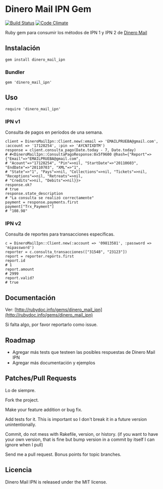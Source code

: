 # Dinero Mail IPN Gem

[![Build Status](https://travis-ci.org/etagwerker/dinero_mail_ipn.png?branch=master)](https://travis-ci.org/etagwerker/dinero_mail_ipn) [![Code Climate](https://codeclimate.com/github/etagwerker/dinero_mail_ipn.png)](https://codeclimate.com/github/etagwerker/dinero_mail_ipn)

Ruby gem para consumir los métodos de IPN 1 y IPN 2 de [Dinero
Mail](http://dineromail.com)

## Instalación

    gem install dinero_mail_ipn

### Bundler

    gem 'dinero_mail_ipn'

## Uso

    require 'dinero_mail_ipn'

### IPN v1

Consulta de pagos en períodos de una semana. 

    client = DineroMailIpn::Client.new(:email => 'EMAILPRUEBA@gmail.com', :account => '17128254', :pin => 'AYCN7IXDTM')
    response = client.consulta_pago(Date.today - 7, Date.today)
    # #<DineroMailIpn::ConsultaPagoResponse:0x5f9600 @hash={"Report"=>{"Email"=>"EMAILPRUEBA@gmail.com",
    # "Acount"=>"17128254", "Pin"=>nil, "StartDate"=>"20110603", "EndDate"=>"20110703", "XML"=>"1", 
    # "State"=>"1", "Pays"=>nil, "Collections"=>nil, "Tickets"=>nil, "Receptions"=>nil, "Retreats"=>nil,
    # "Credits"=>nil, "Debits"=>nil}}>
    response.ok? 
    # true
    response.state_description
    # "La consulta se realizó correctamente"
    payment = response.payments.first
    payment["Trx_Payment"]
    # "108.98"

### IPN v2

Consulta de reportes para transacciones específicas.

    c = DineroMailIpn::Client.new(:account => '09813581', :password => 'mipassword')
    reporter = c.consulta_transacciones(["31548", "23123"])
    report = reporter.reports.first
    report.id
    # 1
    report.amount
    # 2999
    report.valid?
    # true

## Documentación

Ver: [http://rubydoc.info/gems/dinero_mail_ipn](http://rubydoc.info/gems/dinero_mail_ipn)

Si falta algo, por favor reportarlo como issue.

## Roadmap

* Agregar más tests que testeen las posibles respuestas de Dinero Mail IPN
* Agregar más documentación y ejemplos

## Patches/Pull Requests

Lo de siempre. 

Fork the project.

Make your feature addition or bug fix.

Add tests for it. This is important so I don't break it in a future version unintentionally.

Commit, do not mess with Rakefile, version, or history. (if you want to have your own version, that is fine but bump version in a commit by itself I can ignore when I pull)

Send me a pull request. Bonus points for topic branches.

## Licencia

Dinero Mail IPN is released under the MIT license.
